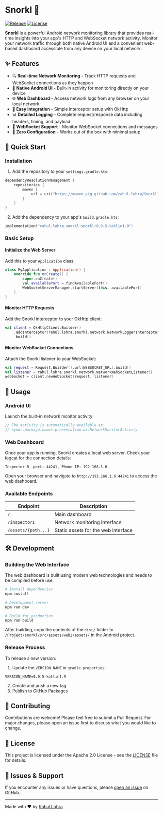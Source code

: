 # Snorkl 🐙

[//]: # ([![GitHub release]&#40;https://img.shields.io/github/release/rahul-lohra/Snorkl.svg&#41;]&#40;https://github.com/rahul-lohra/Snorkl/releases&#41;)
[![Release](https://img.shields.io/badge/version-0.0.4--kotlin1.9-orange.svg)](https://github.com/rahul-lohra/Snorkl/packages)
[![License](https://img.shields.io/badge/License-Apache%202.0-blue.svg)](LICENSE.txt)

**Snorkl** is a powerful Android network monitoring library that provides real-time insights into your app's HTTP and WebSocket network activity. Monitor your network traffic through both native Android UI and a convenient web-based dashboard accessible from any device on your local network.

## ✨ Features

- 🔍 **Real-time Network Monitoring** - Track HTTP requests and WebSocket connections as they happen
- 📱 **Native Android UI** - Built-in activity for monitoring directly on your device
- 🌐 **Web Dashboard** - Access network logs from any browser on your local network
- 🚀 **Easy Integration** - Simple interceptor setup with OkHttp
- 📊 **Detailed Logging** - Complete request/response data including headers, timing, and payload
- 🔌 **WebSocket Support** - Monitor WebSocket connections and messages
- 🎯 **Zero Configuration** - Works out of the box with minimal setup

## 🚀 Quick Start

### Installation

1. Add the repository to your `settings.gradle.kts`:

```kotlin
dependencyResolutionManagement {
    repositories {
        maven {
            url = uri("https://maven.pkg.github.com/rahul-lohra/Snorkl")
        }
    }
}
```

2. Add the dependency to your app's `build.gradle.kts`:

```kotlin
implementation("rahul.lohra.snorkl:snorkl:0.0.5-kotlin1.9")
```

### Basic Setup

#### Initialize the Web Server

Add this to your `Application` class:

```kotlin
class MyApplication : Application() {
    override fun onCreate() {
        super.onCreate()
        val availablePort = findAvailablePort()
        WebSocketServerManager.startServer(this, availablePort)
    }
}
```

#### Monitor HTTP Requests

Add the Snorkl interceptor to your OkHttp client:

```kotlin
val client = OkHttpClient.Builder()
    .addInterceptor(rahul.lohra.snorkl.network.NetworkLoggerInterceptor())
    .build()
```

#### Monitor WebSocket Connections

Attach the Snorkl listener to your WebSocket:

```kotlin
val request = Request.Builder().url(WEBSOCKET_URL).build()
val listener = rahul.lohra.snorkl.network.NetworkWebSocketListener()
webSocket = client.newWebSocket(request, listener)
```

## 📱 Usage

### Android UI

Launch the built-in network monitor activity:

```kotlin
// The activity is automatically available at:
// <your.package.name>.presentation.ui.NetworkMonitorActivity
```

### Web Dashboard

Once your app is running, Snorkl creates a local web server. Check your logcat for the connection details:

```
Inspector D  port: 44241, Phone IP: 192.168.1.6
```

Open your browser and navigate to `http://192.168.1.6:44241` to access the web dashboard.

### Available Endpoints

| Endpoint | Description |
|----------|-------------|
| `/` | Main dashboard |
| `/inspector1` | Network monitoring interface |
| `/assets/{path...}` | Static assets for the web interface |

## 🛠️ Development

### Building the Web Interface

The web dashboard is built using modern web technologies and needs to be compiled before use:

```bash
# Install dependencies
npm install

# Development server
npm run dev

# Build for production
npm run build
```

After building, copy the contents of the `dist/` folder to `/Project/snorkl/src/assets/web2/assets/` in the Android project.

### Release Process

To release a new version:

1. Update the `VERSION_NAME` in `gradle.properties`:
```properties
VERSION_NAME=0.0.5-kotlin1.9
```

2. Create and push a new tag
3. Publish to GitHub Packages

## 🤝 Contributing

Contributions are welcome! Please feel free to submit a Pull Request. For major changes, please open an issue first to discuss what you would like to change.

## 📄 License

This project is licensed under the Apache 2.0 License - see the [LICENSE](LICENSE.txt) file for details.

## 🐛 Issues & Support

If you encounter any issues or have questions, please [open an issue](https://github.com/rahul-lohra/Snorkl/issues) on GitHub.

---

Made with ❤️ by [Rahul Lohra](https://github.com/rahul-lohra)
